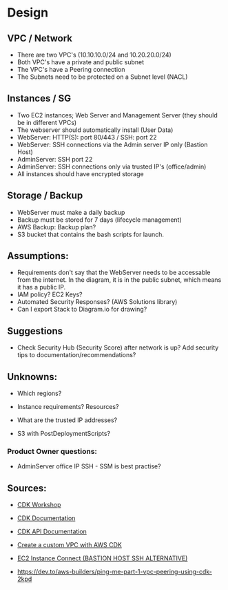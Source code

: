 # Design

## VPC / Network
- There are two VPC's (10.10.10.0/24 and 10.20.20.0/24)
- Both VPC's have a private and public subnet
- The VPC's have a Peering connection
- The Subnets need to be protected on a Subnet level (NACL)

## Instances / SG
- Two EC2 instances; Web Server and Management Server (they should be in different VPCs)
- The webserver should automatically install (User Data)
- WebServer: HTTP(S): port 80/443 / SSH: port 22
- WebServer: SSH connections via the Admin server IP only (Bastion Host)
- AdminServer: SSH port 22
- AdminServer: SSH connections only via trusted IP's (office/admin)
- All instances should have encrypted storage

## Storage / Backup
- WebServer must make a daily backup
- Backup must be stored for 7 days (lifecycle management)
- AWS Backup: Backup plan?
- S3 bucket that contains the bash scripts for launch.

## Assumptions:
- Requirements don't say that the WebServer needs to be accessable from the internet. In the diagram, it is in the public subnet, which means it has a public IP.
- IAM policy? EC2 Keys?
- Automated Security Responses? (AWS Solutions library)
- Can I export Stack to Diagram.io for drawing?

## Suggestions
- Check Security Hub (Security Score) after network is up? Add security tips to documentation/recommendations?

## Unknowns:
- Which regions?
- Instance requirements? Resources?
- What are the trusted IP addresses?

- S3 with PostDeploymentScripts?

### Product Owner questions:
- AdminServer office IP SSH - SSM is best practise?


## Sources:
- [CDK Workshop](https://cdkworkshop.com/30-python.html)
- [CDK Documentation](https://docs.aws.amazon.com/cdk/v2/guide/home.html)
- [CDK API Documentation](https://docs.aws.amazon.com/cdk/api/v2/)
- [Create a custom VPC with AWS CDK](https://levelup.gitconnected.com/creating-a-custom-vpc-with-aws-cdk-52f8788cb2d5)
- [EC2 Instance Connect (BASTION HOST SSH ALTERNATIVE)](https://aws.amazon.com/de/blogs/compute/new-using-amazon-ec2-instance-connect-for-ssh-access-to-your-ec2-instances/)

- https://dev.to/aws-builders/ping-me-part-1-vpc-peering-using-cdk-2kpd